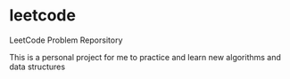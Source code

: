 # leetcode
LeetCode Problem Reporsitory

This is a personal project for me to practice and learn new algorithms and data structures
